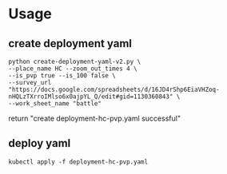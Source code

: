 # Usage 

## create deployment yaml
```
python create-deployment-yaml-v2.py \
--place_name HC --zoom_out_times 4 \
--is_pvp true --is_100 false \
--survey_url "https://docs.google.com/spreadsheets/d/16JD4rShp6EiaVHZoq-nHQLzTXrroIMlso6x0ajpYL_Q/edit#gid=1130360843" \
--work_sheet_name "battle"
```
return 
"create deployment-hc-pvp.yaml successful"

## deploy yaml
```
kubectl apply -f deployment-hc-pvp.yaml
```

